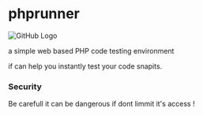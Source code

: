 # phprunner
![GitHub Logo](screenshot/1.png)

a simple web based PHP code testing environment 

if can help you instantly test your code snapits.

### Security 
Be carefull it can be dangerous if dont limmit it's access !
